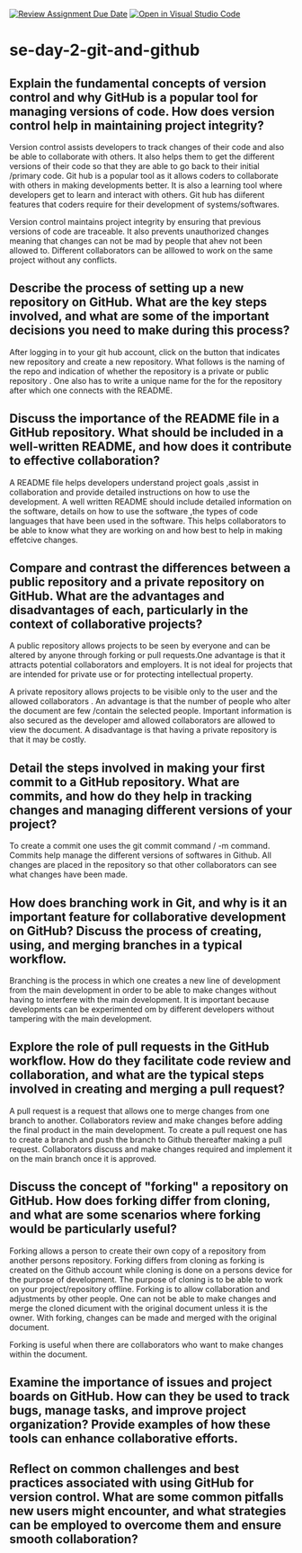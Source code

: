 [![Review Assignment Due Date](https://classroom.github.com/assets/deadline-readme-button-22041afd0340ce965d47ae6ef1cefeee28c7c493a6346c4f15d667ab976d596c.svg)](https://classroom.github.com/a/8wgCKhpZ)
[![Open in Visual Studio Code](https://classroom.github.com/assets/open-in-vscode-2e0aaae1b6195c2367325f4f02e2d04e9abb55f0b24a779b69b11b9e10269abc.svg)](https://classroom.github.com/online_ide?assignment_repo_id=18660106&assignment_repo_type=AssignmentRepo)
# se-day-2-git-and-github
## Explain the fundamental concepts of version control and why GitHub is a popular tool for managing versions of code. How does version control help in maintaining project integrity?

Version control assists developers to track changes of their code and also be able to collaborate with others. It also helps them to get the different versions of their code so that they are able to go back to their initial /primary code. Git hub is a popular tool as it allows coders to collaborate with others in making developments better. It is also a learning tool where developers get to learn and interact with others. Git hub has diiferent features that coders require for their development of systems/softwares.

Version control maintains project integrity by ensuring that previous versions of code are  traceable. It also prevents unauthorized changes meaning that changes can not be mad by people that ahev not been allowed to. Different collaborators can be alllowed to work on the same project without any conflicts.

## Describe the process of setting up a new repository on GitHub. What are the key steps involved, and what are some of the important decisions you need to make during this process?

After logging in to your git hub account, click on the button that indicates new repository and create a new repository. What follows is the naming of the repo and indication of whether the repository is a private or public repository . One also has to write a unique name for the for the repository after which one connects with the README. 

## Discuss the importance of the README file in a GitHub repository. What should be included in a well-written README, and how does it contribute to effective collaboration?

A README file helps developers understand project goals ,assist in collaboration and provide detailed instructions on how to use the development.
A well written README should include detailed information on the software, details on how to use the software ,the types of code languages that have been used in the software. This helps collaborators to be able to know what they are working on and how best to help in making effetcive changes.

## Compare and contrast the differences between a public repository and a private repository on GitHub. What are the advantages and disadvantages of each, particularly in the context of collaborative projects?

A public repository allows projects to be seen by everyone and can be altered by anyone through forking or pull requests.One advantage is that it attracts potential collaborators and employers. It is not ideal for projects that are intended for private use or for protecting intellectual property.

A private repository allows projects to be visible only to the user and the allowed collaborators . An advantage is that the number of people who alter the document are few /contain the selected people. Important information is also secured as the developer amd allowed collaborators are allowed to view the document. 
A disadvantage is that having a private repository is that it may be costly.


## Detail the steps involved in making your first commit to a GitHub repository. What are commits, and how do they help in tracking changes and managing different versions of your project?
To create a commit one uses the git commit command / -m command. Commits help manage the different versions of softwares in Github. All changes are placed in the repository so that other collaborators can see what changes have been made.

## How does branching work in Git, and why is it an important feature for collaborative development on GitHub? Discuss the process of creating, using, and merging branches in a typical workflow.
Branching is the process in which one creates a new line of development from the main development in order to be able to make changes without having to interfere with the main development. It is important because developments can be experimented om by different developers without tampering with the main development.

## Explore the role of pull requests in the GitHub workflow. How do they facilitate code review and collaboration, and what are the typical steps involved in creating and merging a pull request?

A pull request is a request that allows one to merge changes from one branch to another. Collaborators review and make changes before adding the final product in the main development. To create a pull request one has to create a branch and push the branch to Github thereafter making a pull request. Collaborators discuss and make changes required and implement it on the main branch once it is approved.
## Discuss the concept of "forking" a repository on GitHub. How does forking differ from cloning, and what are some scenarios where forking would be particularly useful?

Forking allows a person to create their own copy of a repository from another persons repository.
Forking differs from cloning as forking is created on the Github account while cloning is done on a persons device for the purpose of development.
The purpose of cloning is to be able to work on your project/repository offline. Forking is to allow collaboration and adjustments by other people. One can not be able to make changes and merge the cloned dicument with the original document unless it is the owner. With forking, changes can be made and merged with the original document.

Forking is useful when there are collaborators who want to make changes within the document.

## Examine the importance of issues and project boards on GitHub. How can they be used to track bugs, manage tasks, and improve project organization? Provide examples of how these tools can enhance collaborative efforts.

## Reflect on common challenges and best practices associated with using GitHub for version control. What are some common pitfalls new users might encounter, and what strategies can be employed to overcome them and ensure smooth collaboration?
